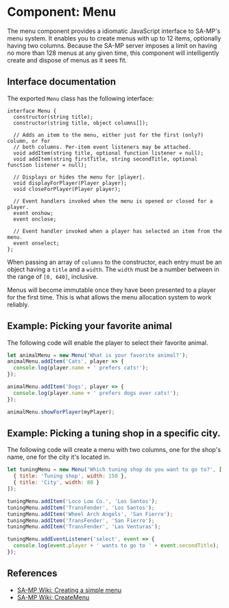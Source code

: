 # Component: Menu
The menu component provides a idiomatic JavaScript interface to SA-MP's menu system. It enables you
to create menus with up to 12 items, optionally having two columns. Because the SA-MP server imposes
a limit on having no more than 128 menus at any given time, this component will intelligently create
and dispose of menus as it sees fit.

## Interface documentation
The exported `Menu` class has the following interface:

```webidl
interface Menu {
  constructor(string title);
  constructor(string title, object columns[]);

  // Adds an item to the menu, either just for the first (only?) column, or for
  // both columns. Per-item event listeners may be attached.
  void addItem(string title, optional function listener = null);
  void addItem(string firstTitle, string secondTitle, optional function listener = null);

  // Displays or hides the menu for |player|.
  void displayForPlayer(Player player);
  void closeForPlayer(Player player);
  
  // Event handlers invoked when the menu is opened or closed for a player.
  event onshow;
  event onclose;
  
  // Event handler invoked when a player has selected an item from the menu.
  event onselect;
};
```

When passing an array of `columns` to the constructor, each entry must be an object having a `title`
and a `width`. The `width` must be a number between in the range of `[0, 640]`, inclusive.

Menus will become immutable once they have been presented to a player for the first time. This is
what allows the menu allocation system to work reliably.

## Example: Picking your favorite animal
The following code will enable the player to select their favorite animal.

```javascript
let animalMenu = new Menu('What is your favorite animal?');
animalMenu.addItem('Cats', player => {
  console.log(player.name + ' prefers cats!');
});

animalMenu.addItem('Dogs', player => {
  console.log(player.name + ' prefers dogs over cats!');
});

animalMenu.showForPlayer(myPlayer);
```

## Example: Picking a tuning shop in a specific city.
The following code will create a menu with two columns, one for the shop's name, one for the city
it's located in.

```javascript
let tuningMenu = new Menu('Which tuning shop do you want to go to?', [
  { title: 'Tuning shop', width: 150 },
  { title: 'City', width: 80 }
]);

tuningMenu.addItem('Loco Low Co.', 'Los Santos');
tuningMenu.addItem('TransFender', 'Los Santos');
tuningMenu.addItem('Wheel Arch Angels', 'San Fierro');
tuningMenu.addItem('TransFender', 'San Fierro');
tuningMenu.addItem('TransFender', 'Las Venturas');

tuningMenu.addEventListener('select', event => {
  console.log(event.player + ' wants to go to ' + event.secondTitle);
});
```

## References
- [SA-MP Wiki: Creating a simple menu](http://wiki.sa-mp.com/wiki/Creating_a_simple_Menu)
- [SA-MP Wiki: CreateMenu](http://wiki.sa-mp.com/wiki/CreateMenu)
